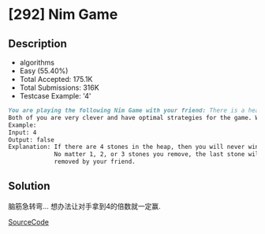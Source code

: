 # [292] Nim Game

## Description

* algorithms
* Easy (55.40%)
* Total Accepted:    175.1K
* Total Submissions: 316K
* Testcase Example:  '4'

```md
You are playing the following Nim Game with your friend: There is a heap of stones on the table, each time one of you take turns to remove 1 to 3 stones. The one who removes the last stone will be the winner. You will take the first turn to remove the stones.
Both of you are very clever and have optimal strategies for the game. Write a function to determine whether you can win the game given the number of stones in the heap.
Example:
Input: 4
Output: false
Explanation: If there are 4 stones in the heap, then you will never win the game;
             No matter 1, 2, or 3 stones you remove, the last stone will always be
             removed by your friend.

```

## Solution

脑筋急转弯... 想办法让对手拿到4的倍数就一定赢.

[SourceCode](./solution.js)